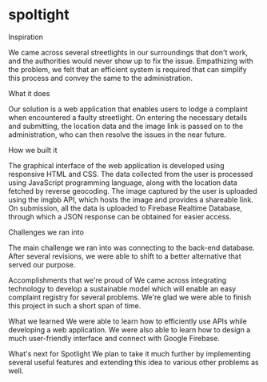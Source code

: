 # spoltight


Inspiration

We came across several streetlights in our surroundings that don't work, and the authorities would never show up to fix the issue. Empathizing with the problem, we felt that an efficient system is required that can simplify this process and convey the same to the administration.

What it does

Our solution is a web application that enables users to lodge a complaint when encountered a faulty streetlight. On entering the necessary details and submitting, the location data and the image link is passed on to the administration, who can then resolve the issues in the near future.

How we built it

The graphical interface of the web application is developed using responsive HTML and CSS. The data collected from the user is processed using JavaScript programming language, along with the location data fetched by reverse geocoding. The image captured by the user is uploaded using the imgbb API, which hosts the image and provides a shareable link. On submission, all the data is uploaded to Firebase Realtime Database, through which a JSON response can be obtained for easier access.

Challenges we ran into

The main challenge we ran into was connecting to the back-end database. After several revisions, we were able to shift to a better alternative that served our purpose.

Accomplishments that we're proud of
We came across integrating technology to develop a sustainable model which will enable an easy complaint registry for several problems. We're glad we were able to finish this project in such a short span of time.

What we learned
We were able to learn how to efficiently use APIs while developing a web application. We were also able to learn how to design a much user-friendly interface and connect with Google Firebase.

What's next for Spotlight
We plan to take it much further by implementing several useful features and extending this idea to various other problems as well.
